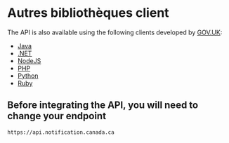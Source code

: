 # Autres bibliothèques client

The API is also available using the following clients developed by [GOV.UK](https://www.notifications.service.gov.uk/):
* [Java](https://docs.notifications.service.gov.uk/java.html)
* [.NET](https://docs.notifications.service.gov.uk/net.html)
* [NodeJS](https://docs.notifications.service.gov.uk/node.html)
* [PHP](https://docs.notifications.service.gov.uk/php.html)
* [Python](https://docs.notifications.service.gov.uk/python.html)
* [Ruby](https://docs.notifications.service.gov.uk/ruby.html)

## Before integrating the API, you will need to change your endpoint

```
https://api.notification.canada.ca
```
